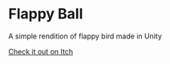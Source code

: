 # Flappy Ball

A simple rendition of flappy bird made in Unity

[Check it out on Itch](https://ethanalexe.itch.io/flappy-ball)